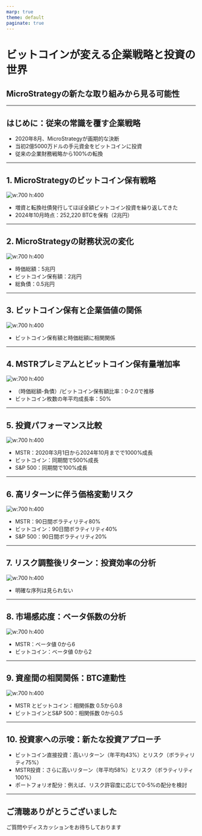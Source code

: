 ```yaml
---
marp: true
theme: default
paginate: true
---
```


# ビットコインが変える企業戦略と投資の世界
## MicroStrategyの新たな取り組みから見る可能性

---

## はじめに：従来の常識を覆す企業戦略

- 2020年8月、MicroStrategyが画期的な決断
- 当初2億5000万ドルの手元資金をビットコインに投資
- 従来の企業財務戦略から100%の転換

---

## 1. MicroStrategyのビットコイン保有戦略

![w:700 h:400](output/plots/total_btc_holdings.png)

- 増資と転換社債発行してほぼ全額ビットコイン投資を繰り返してきた
- 2024年10月時点：252,220 BTCを保有（2兆円）

---

## 2. MicroStrategyの財務状況の変化

![w:700 h:400](output/plots/financial_metrics.png)

- 時価総額：5兆円
- ビットコイン保有額：2兆円
- 総負債：0.5兆円

---

## 3. ビットコイン保有と企業価値の関係

![w:700 h:400](output/plots/bitcoin_vs_market_cap.png)

- ビットコイン保有額と時価総額に相関関係

---

## 4. MSTRプレミアムとビットコイン保有量増加率

![w:700 h:400](output/plots/mstr_btc_metrics_dual_axis.png)

- （時価総額-負債）/ビットコイン保有額比率：0-2.0で推移
- ビットコイン枚数の年平均成長率：50%

---

## 5. 投資パフォーマンス比較

![w:700 h:400](output/analysis/cumulative_returns_log.png)

- MSTR：2020年3月1日から2024年10月までで1000%成長
- ビットコイン：同期間で500%成長
- S&P 500：同期間で100%成長

---

## 6. 高リターンに伴う価格変動リスク

![w:700 h:400](output/analysis/rolling_volatility.png)

- MSTR：90日間ボラティリティ80%
- ビットコイン：90日間ボラティリティ40%
- S&P 500：90日間ボラティリティ20%

---

## 7. リスク調整後リターン：投資効率の分析

![w:700 h:400](output/analysis/rolling_sharpe_ratio.png)

- 明確な序列は見られない

---

## 8. 市場感応度：ベータ係数の分析

![w:700 h:400](output/analysis/rolling_beta.png)

- MSTR：ベータ値 0から6
- ビットコイン：ベータ値 0から2

---

## 9. 資産間の相関関係：BTC連動性

![w:700 h:400](output/analysis/rolling_correlation.png)

- MSTR とビットコイン：相関係数 0.5から0.8
- ビットコインとS&P 500：相関係数 0から0.5

---

## 10. 投資家への示唆：新たな投資アプローチ

- ビットコイン直接投資：高いリターン（年平均43%）とリスク（ボラティリティ75%）
- MSTR投資：さらに高いリターン（年平均58%）とリスク（ボラティリティ100%）
- ポートフォリオ配分：例えば、リスク許容度に応じて0-5%の配分を検討

---

## ご清聴ありがとうございました

ご質問やディスカッションをお待ちしております